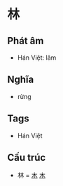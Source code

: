 # 林

## Phát âm
* Hán Việt: lâm

## Nghĩa
* rừng

## Tags
* Hán Việt

## Cấu trúc
* 林 = [木](木.md) [木](木.md)

<script>window.HANZI_FIELD='林';</script>